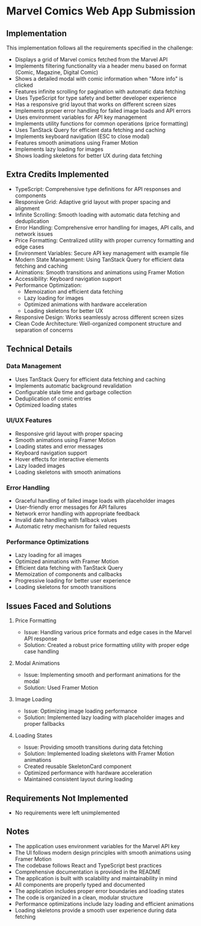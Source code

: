 # Marvel Comics Web App Submission

## Implementation

This implementation follows all the requirements specified in the challenge:

- Displays a grid of Marvel comics fetched from the Marvel API
- Implements filtering functionality via a header menu based on format (Comic, Magazine, Digital Comic)
- Shows a detailed modal with comic information when "More info" is clicked
- Features infinite scrolling for pagination with automatic data fetching
- Uses TypeScript for type safety and better developer experience
- Has a responsive grid layout that works on different screen sizes
- Implements proper error handling for failed image loads and API errors
- Uses environment variables for API key management
- Implements utility functions for common operations (price formatting)
- Uses TanStack Query for efficient data fetching and caching
- Implements keyboard navigation (ESC to close modal)
- Features smooth animations using Framer Motion
- Implements lazy loading for images
- Shows loading skeletons for better UX during data fetching

## Extra Credits Implemented

- TypeScript: Comprehensive type definitions for API responses and components
- Responsive Grid: Adaptive grid layout with proper spacing and alignment
- Infinite Scrolling: Smooth loading with automatic data fetching and deduplication
- Error Handling: Comprehensive error handling for images, API calls, and network issues
- Price Formatting: Centralized utility with proper currency formatting and edge cases
- Environment Variables: Secure API key management with example file
- Modern State Management: Using TanStack Query for efficient data fetching and caching
- Animations: Smooth transitions and animations using Framer Motion
- Accessibility: Keyboard navigation support
- Performance Optimization: 
  - Memoization and efficient data fetching
  - Lazy loading for images
  - Optimized animations with hardware acceleration
  - Loading skeletons for better UX
- Responsive Design: Works seamlessly across different screen sizes
- Clean Code Architecture: Well-organized component structure and separation of concerns

## Technical Details

### Data Management
- Uses TanStack Query for efficient data fetching and caching
- Implements automatic background revalidation
- Configurable stale time and garbage collection
- Deduplication of comic entries
- Optimized loading states

### UI/UX Features
- Responsive grid layout with proper spacing
- Smooth animations using Framer Motion
- Loading states and error messages
- Keyboard navigation support
- Hover effects for interactive elements
- Lazy loaded images
- Loading skeletons with smooth animations

### Error Handling
- Graceful handling of failed image loads with placeholder images
- User-friendly error messages for API failures
- Network error handling with appropriate feedback
- Invalid date handling with fallback values
- Automatic retry mechanism for failed requests

### Performance Optimizations
- Lazy loading for all images
- Optimized animations with Framer Motion
- Efficient data fetching with TanStack Query
- Memoization of components and callbacks
- Progressive loading for better user experience
- Loading skeletons for smooth transitions

## Issues Faced and Solutions

1. Price Formatting
   - Issue: Handling various price formats and edge cases in the Marvel API response
   - Solution: Created a robust price formatting utility with proper edge case handling

2. Modal Animations
   - Issue: Implementing smooth and performant animations for the modal
   - Solution: Used Framer Motion 

3. Image Loading
   - Issue: Optimizing image loading performance
   - Solution: Implemented lazy loading with placeholder images and proper fallbacks

4. Loading States
   - Issue: Providing smooth transitions during data fetching
   - Solution: Implemented loading skeletons with Framer Motion animations
   - Created reusable SkeletonCard component
   - Optimized performance with hardware acceleration
   - Maintained consistent layout during loading

## Requirements Not Implemented

- No requirements were left unimplemented

## Notes

- The application uses environment variables for the Marvel API key
- The UI follows modern design principles with smooth animations using Framer Motion
- The codebase follows React and TypeScript best practices
- Comprehensive documentation is provided in the README
- The application is built with scalability and maintainability in mind
- All components are properly typed and documented
- The application includes proper error boundaries and loading states
- The code is organized in a clean, modular structure
- Performance optimizations include lazy loading and efficient animations
- Loading skeletons provide a smooth user experience during data fetching 